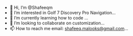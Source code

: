 - 👋 Hi, I’m @Shafeeqm
- 👀 I’m interested in Golf 7 Discovery Pro Navigation...
- 🌱 I’m currently learning how to code ...
- 💞️ I’m looking to collaborate on customization...
- 📫 How to reach me email: shafeeq.malooks@gmail.com...

<!---
Shafeeqm/Shafeeqm is a ✨ special ✨ repository because its `README.md` (this file) appears on your GitHub profile.
You can click the Preview link to take a look at your changes.
--->
